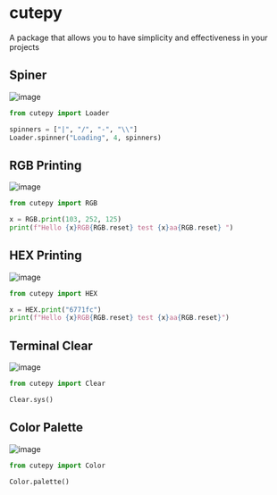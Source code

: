 # cutepy
A package that allows you to have simplicity and effectiveness in your projects


## Spiner

![image](https://user-images.githubusercontent.com/123122904/234284220-2953eff5-9213-4c1a-bd23-963da659e549.png)

```py
from cutepy import Loader

spinners = ["|", "/", "-", "\\"]
Loader.spinner("Loading", 4, spinners)
```

## RGB Printing

![image](https://user-images.githubusercontent.com/123122904/234284609-44688659-b1cf-4e98-ad3e-fecd72f91b23.png)

```py
from cutepy import RGB

x = RGB.print(103, 252, 125)
print(f"Hello {x}RGB{RGB.reset} test {x}aa{RGB.reset} ")
```

## HEX Printing

![image](https://user-images.githubusercontent.com/123122904/234285095-a18f1329-6ca0-4405-b237-a0a5a1311881.png)

```py
from cutepy import HEX

x = HEX.print("6771fc")
print(f"Hello {x}RGB{RGB.reset} test {x}aa{RGB.reset}")
```


## Terminal Clear

![image](https://user-images.githubusercontent.com/123122904/234285579-2baccc66-e3e5-4ae8-976f-888f06f1c22d.png)

```py
from cutepy import Clear

Clear.sys()
```


## Color Palette

![image](https://user-images.githubusercontent.com/123122904/234285853-d837186b-194b-4339-a386-0acb26066c9a.png)

```py
from cutepy import Color

Color.palette()
```
